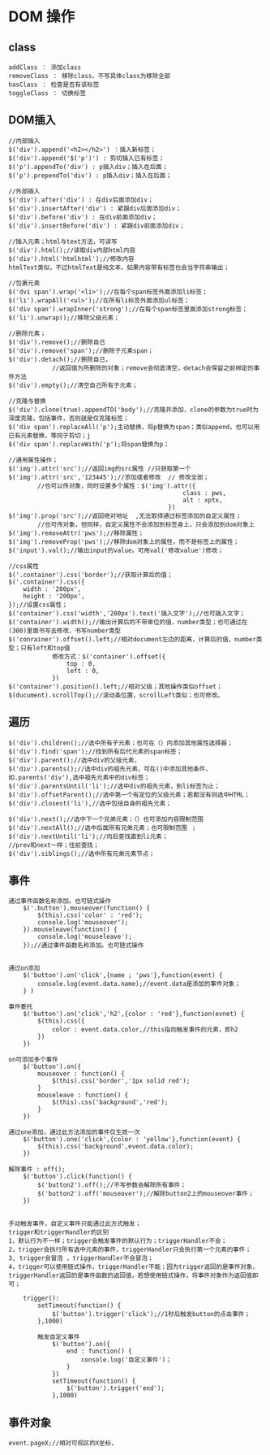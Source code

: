 # DOM 操作

## class
    addClass ： 添加class
    removeClass ： 移除class，不写具体class为移除全部
    hasClass ： 检查是否有该标签
    toggleClass ： 切换标签

## DOM插入

    //内部插入
    $('div').append('<h2></h2>') ：插入新标签；
    $('div').append('$('p')') : 剪切插入已有标签；
    $('p').appendTo('div') : p插入div；插入在后面；
    $('p').prependTo('div') : p插入div；插入在后面；

    //外部插入
    $('div').after('div') : 在div后面添加div；
    $('div').insertAfter('div') : 紧跟div后面添加div；
    $('div').before('div') : 在div前面添加div；
    $('div').insertBefore('div') : 紧跟div前面添加div；

    //插入元素；html与text方法，可读写
    $('div').html();//读取div内部html内容
    $('div').html('htmlhtml');//修改内容
    htmlText类似，不过htmlText是纯文本，如果内容带有标签也会当字符串输出；

    //包裹元素
    $('dvi span').wrap('<li>');//在每个span标签外面添加li标签；
    $('li').wrapAll('<ul>');//在所有li标签外面添加ul标签；
    $('div span').wrapInner('strong');//在每个span标签里面添加strong标签；
    $('li').unwrap();//移除父级元素；

    //删除元素；
    $('div').remove();//删除自己
    $('div').remove('span');//删除子元素span；
    $('div').detach();//删除自己，
                //返回值为所删除的对象；remove会彻底清空，detach会保留之前绑定的事件方法
    $('div').empty();//清空自己所有子元素；

    //克隆与替换
    $('div').clone(true).appendTO('body');//克隆并添加，clone的参数为true时为深度克隆，包括事件，否则就是仅克隆标签；
    $('div span').replaceAll('p');主动替换，将p替换为span；类似append，也可以用已有元素替换，等同于剪切；j
    $('div span').replaceWith('p');将span替换为p；

    //通用属性操作；
    $('img').attr('src');//返回img的src属性 //只获取第一个
    $('img').attr('src','123445');//添加或者修改  // 修改全部；
            //也可以传对象，同时设置多个属性：$('img').attr({
                                                    class : pws,
                                                    alt : xptx,
                                                })
    $('img').prop('src');//返回绝对地址  ,无法取得通过标签添加的自定义属性；
            //也可传对象，但同样，自定义属性不会添加到标签身上，只会添加到dom对象上
    $('img').removeAttr('pws');//移除属性；
    $('img').removeProp('pws');//移除dom对象上的属性，而不是标签上的属性；
    $('input').val();//输出input的value。可用val('修改value')修改；

    //css属性
    $('.container').css('border');//获取计算后的值；
    $('.container').css({
        width : '200px',
        height : '200px',
    });//设置css属性；
    $('container').css('width','200px').text('插入文字');//也可插入文字；
    $('container').width();//输出计算后的不带单位的值，number类型；也可通过在(300)里面书写去修改，书写number类型
    $('conrainer').offset().left;//相对document左边的距离，计算后的值，number类型；只有left和top值
                修改方式：$('container').offset({
                    top : 0,
                    left : 0,
                })
    $('container').position().left;//相对父级；其他操作类似offset；
    $(ducument).scrollTop();//滚动条位置，scrollLeft类似；也可修改。

## 遍历
    $('div').children();//选中所有子元素；也可在（）内添加其他属性选择器；
    $('div').find('span');//找到所有后代元素的span标签；
    $('div').parent();//选中div的父级元素，
    $('div').parents();//选中div的祖先元素，可在()中添加其他条件，如.parents('div'),选中祖先元素中的div标签；
    $('div').parentsUntil('li');//选中div的祖先元素，到li标签为止；
    $('div').offsetParent();//选中第一个有定位的父级元素；若都没有则选中HTML；
    $('div').closest('li'),//选中包括自身的祖先元素；

    $('div').next();//选中下一个兄弟元素；（）也可添加内容限制范围
    $('div').nextAll();//选中后面所有兄弟元素；也可限制范围 ；
    $('div').nextUntil('li');//向后查找直到li元素；
    //prev和next一样；往前查找；
    $('div').siblings();//选中所有兄弟元素节点；

## 事件
    通过事件函数名称添加。也可链式操作
        $('.button').mouseover(function() {
            $(this).css('color' : 'red');
            console.log('mouseover');
        }).mouseleave(function() {
            console.log('mouseleave');
        });//通过事件函数名称添加。也可链式操作


    通过on添加
        $('button').on('click',{name ; 'pws'},function(event) {
            console.log(event.data.name);//event.data是添加的事件对象；
        } )

    事件委托
        $('button').on('click','h2',{color : 'red'},function(evnet) {
            $(this).css({
                color : event.data.color,//this指向触发事件的元素，即h2
            })
        })
    
    on可添加多个事件
        $('button').on({
            mouseover : function() {
                $(this).css('border','1px solid red');
            }
            mouseleave : function() {
                $(this).css('background','red');
            }
        })

    通过one添加，通过此方法添加的事件仅生效一次
        $('button').one('click',{color : 'yellow'},function(event) {
            $(this).css('background',event.data.color);
        })

    解除事件 : off();
        $('button').click(function() {
            $('button2').off();//不写参数会解除所有事件；
            $('button2').off('mouseover');//解除button2上的mouseover事件；
        })


    手动触发事件，自定义事件只能通过此方式触发；
    trigger和triggerHandler的区别
    1，默认行为不一样；trigger会触发事件的默认行为；triggerHandler不会；
    2，trigger会执行所有选中元素的事件，triggerHandler只会执行第一个元素的事件；
    3, trigger会冒泡 ，triggerHandler不会冒泡；
    4，trigger可以使用链式操作，triggerHandler不能；因为trigger返回的是事件对象，triggerHandler返回的是事件函数的返回值，若想使用链式操作，将事件对象作为返回值即可；
    
        trigger():
            setTimeout(function() {
                $('button').trigger('click');//1秒后触发button的点击事件；
            },1000)

            触发自定义事件
                $('button').on({
                    end : function() {
                        console.log('自定义事件')；
                    }
                })
                setTimeout(function() {
                    $('button').trigger('end');
                },1000)

## 事件对象
    event.pageX;//相对可视区的X坐标，






    

                                              
    


    






